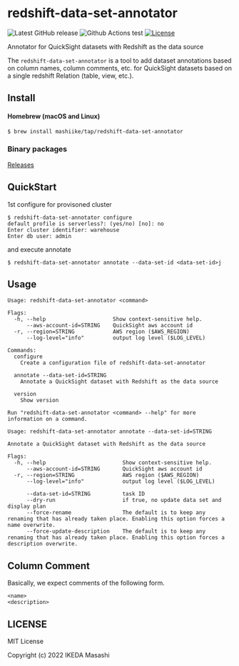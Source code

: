 # redshift-data-set-annotator


![Latest GitHub release](https://img.shields.io/github/release/mashiike/redshift-data-set-annotator.svg)
![Github Actions test](https://github.com/mashiike/redshift-data-set-annotator/workflows/Test/badge.svg?branch=main)
[![License](https://img.shields.io/badge/license-MIT-blue.svg)](https://github.com/mashiike/redshift-data-set-annotator/blob/master/LICENSE)

Annotator for QuickSight datasets with Redshift as the data source

The `redshift-data-set-annotator` is a tool to add dataset annotations based on column names, column comments, etc. for QuickSight datasets based on a single redshift Relation (table, view, etc.).

## Install 

#### Homebrew (macOS and Linux)

```console
$ brew install mashiike/tap/redshift-data-set-annotator
```

### Binary packages

[Releases](https://github.com/mashiike/redshift-data-set-annotator/releases)

## QuickStart 

1st configure for provisoned cluster
```shell
$ redshift-data-set-annotator configure                                                                                          
default profile is serverless?: (yes/no) [no]: no
Enter cluster identifier: warehouse
Enter db user: admin 
```

and execute annotate
```shell
$ redshift-data-set-annotator annotate --data-set-id <data-set-id>j
```

## Usage 

```
Usage: redshift-data-set-annotator <command>

Flags:
  -h, --help                     Show context-sensitive help.
      --aws-account-id=STRING    QuickSight aws account id
  -r, --region=STRING            AWS region ($AWS_REGION)
      --log-level="info"         output log level ($LOG_LEVEL)

Commands:
  configure
    Create a configuration file of redshift-data-set-annotator

  annotate --data-set-id=STRING
    Annotate a QuickSight dataset with Redshift as the data source

  version
    Show version

Run "redshift-data-set-annotator <command> --help" for more information on a command.
```

```
Usage: redshift-data-set-annotator annotate --data-set-id=STRING

Annotate a QuickSight dataset with Redshift as the data source

Flags:
  -h, --help                        Show context-sensitive help.
      --aws-account-id=STRING       QuickSight aws account id
  -r, --region=STRING               AWS region ($AWS_REGION)
      --log-level="info"            output log level ($LOG_LEVEL)

      --data-set-id=STRING          task ID
      --dry-run                     if true, no update data set and display plan
      --force-rename                The default is to keep any renaming that has already taken place. Enabling this option forces a name overwrite.
      --force-update-description    The default is to keep any renaming that has already taken place. Enabling this option forces a description overwrite.
```

## Column Comment 

Basically, we expect comments of the following form.
```
<name>
<description>
```

## LICENSE

MIT License

Copyright (c) 2022 IKEDA Masashi
